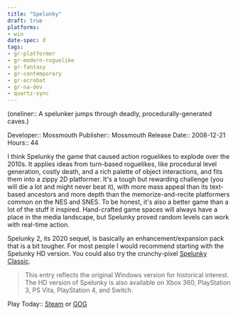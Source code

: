 ```yaml
---
title: "Spelunky"
draft: true
platforms:
- win
date-spec: d
tags:
- gr-platformer
- gr-modern-roguelike 
- gr-fantasy 
- gr-contemporary 
- gr-acrobat 
- gr-na-dev 
- quartz-sync
---
```


(oneliner:: A spelunker jumps through deadly, procedurally-generated caves.)

Developer:: Mossmouth
Publisher:: Mossmouth
Release Date:: 2008-12-21
Hours:: 44

I think Spelunky the game that caused action roguelikes to explode over the 2010s. It applies ideas from turn-based roguelikes, like procedural level generation, costly death, and a rich palette of object interactions, and fits them into a zippy 2D platformer. It's a tough but rewarding challenge (you will die a lot and might never beat it), with more mass appeal than its text-based ancestors and more depth than the memorize-and-recite platformers common on the NES and SNES. To be honest, it's also a better game than a lot of the stuff it inspired. Hand-crafted game spaces will always have a place in the media landscape, but Spelunky proved random levels can work with real-time action.  
  
Spelunky 2, its 2020 sequel, is basically an enhancement/expansion pack that is a bit tougher. For most people I would recommend starting with the Spelunky HD version. You could also try the crunchy-pixel [Spelunky Classic](https://spelunkyworld.com/original.html).

> This entry reflects the original Windows version for historical interest. The HD version of Spelunky is also available on Xbox 360, PlayStation 3, PS Vita, PlayStation 4, and Switch.

Play Today:: [Steam](https://store.steampowered.com/app/239350/Spelunky/) or [GOG](https://www.gog.com/game/spelunky)